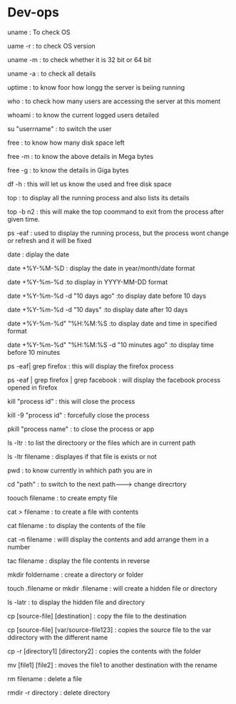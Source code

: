# Dev-ops
uname            : To check OS

uame -r          : to check OS version

uname -m         : to check whether it is 32 bit or 64 bit

uname -a         : to check all details

uptime           : to know foor how longg the server is beiing running

who              : to check how many users are accessing the server at this moment

whoami           : to know the current logged users detailed

su "userrname"   : to switch the user

free             : to know how many disk space left 

free -m          : to know the above details in Mega bytes

free -g          : to know the details in Giga bytes

df -h            : this will let us know the used and free disk space

top              : to display all the running process and also lists its details

top -b n2        : this will make the top coommand to exit from the process after given time.

ps -eaf          : used to display the running process, but the process wont change or refresh and it will be fixed

date             : diplay the date

date +%Y-%M-%D   : display the date in year/month/date format

date +%Y-%m-%d   :to display in YYYY-MM-DD format

date +%Y-%m-%d -d "10 days ago" :to display date before 10 days

date +%Y-%m-%d -d "10 days" :to display date after 10 days

date +%Y-%m-%d" "%H:%M:%S :to display date and time in specified format

date +%Y-%m-%d" "%H:%M:%S -d "10 minutes ago" :to display time before 10 minutes

ps -eaf| grep firefox                          : this will  display the firefox process

ps -eaf | grep firefox | grep facebook         : will display the facebook process opened in firefox

kill "process id"                              : this will close the process 

kill -9 "process id"                           : forcefully close the process

pkill "process name"                           : to close the process or app

ls -ltr                                        : to list the directoory or the files which are in current path

ls -ltr filename                               : displayes if that file is  exists or not

pwd                                            : to know currently in whhich path you are in

cd "path"                                      : to switch to the next path---> change direcrtory

toouch filename                                : to create empty file

cat > filename                                 : to create a file with contents

cat filename                                   : to display the contents of the file

cat -n filename                                : willl display the contents and add arrange them in a number

tac filename                                   : display the file contents in reverse 
  
mkdir foldername                               : create a directory or folder

touch .filename or mkdir .filename             : will create a hidden file or directory

ls -latr                                       : to display the hidden file and directory

cp [source-file] [destination]                 : copy the file to the destination

cp [source-file] [var/source-file123]          : copies the source file to the var ddirectory with the different name

cp -r [directory1] [directory2]                : copies the contents with the folder

mv [file1] [file2]                             : moves the file1 to another destination with the rename

rm filename                                    : delete a file

rmdir -r directory                             : delete directory
